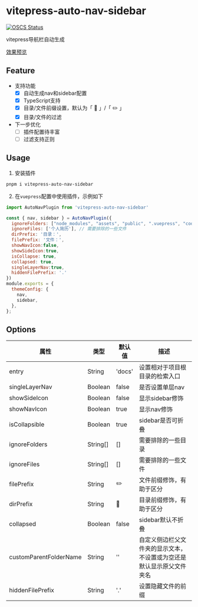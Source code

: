 # vitepress-auto-nav-sidebar

[![OSCS Status](https://www.oscs1024.com/platform/badge/Merlin218/vitepress-auto-nav-sidebar.svg?size=small)](https://www.oscs1024.com/project/Merlin218/vitepress-auto-nav-sidebar?ref=badge_small)

vitepress导航栏自动生成

[效果预览](https://blog.merlin218.top)

## Feature

- 支持功能
  - [x] 自动生成nav和sidebar配置
  - [x] TypeScript支持
  - [x] 目录/文件前缀设置，默认为「 📂 」/「 ✏️ 」
  - [x] 目录/文件的过滤
- 下一步优化
  - [ ] 插件配置待丰富
  - [ ] 过滤支持正则

## Usage

1. 安装插件

```bash
pnpm i vitepress-auto-nav-sidebar
```

2. 在`vuepress`配置中使用插件，示例如下

```js
import AutoNavPlugin from 'vitepress-auto-nav-sidebar'

const { nav, sidebar } = AutoNavPlugin({
  ignoreFolders: ["node_modules", "assets", "public", ".vuepress", "code", ".obsidian", "utils"], // 需要排除的一些目录
  ignoreFiles: ['个人简历'], // 需要排除的一些文件
  dirPrefix: '目录：',
  filePrefix: '文件：',
  showNavIcon:false,
  showSideIcon:true,
  isCollapse: true,
  collapsed: true,
  singleLayerNav:true,
  hiddenFilePrefix: '.'
})
module.exports = {
  themeConfig: {
    nav,
    sidebar,
  },
};
```

## Options

| 属性                   | 类型     | 默认值 | 描述                                                                 |
| ---------------------- | -------- | ------ | -------------------------------------------------------------------- |
| entry                  | String   | 'docs' | 设置相对于项目根目录的检索入口                                       |
| singleLayerNav         | Boolean  | false  | 是否设置单层nav                                                      |
| showSideIcon           | Boolean  | false  | 显示sidebar修饰                                                      |
| showNavIcon            | Boolean  | true   | 显示nav修饰                                                          |
| isCollapsible          | Boolean  | true   | sidebar是否可折叠                                                    |
| ignoreFolders          | String[] | []     | 需要排除的一些目录                                                   |
| ignoreFiles            | String[] | []     | 需要排除的一些文件                                                   |
| filePrefix             | String   | ✏️      | 文件前缀修饰，有助于区分                                             |
| dirPrefix              | String   | 📂      | 目录前缀修饰，有助于区分                                             |
| collapsed              | Boolean  | false  | sidebar默认不折叠                                                    |
| customParentFolderName | String   | ''     | 自定义侧边栏父文件夹的显示文本，不设置或为空还是默认显示原父文件夹名 |
| hiddenFilePrefix       | String   | '.'    | 设置隐藏文件的前缀                                                   |
